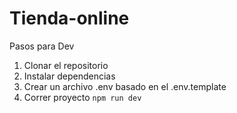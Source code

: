 # Tienda-online

Pasos para Dev

1. Clonar el repositorio
2. Instalar dependencias
3. Crear un archivo .env basado en el .env.template
4. Correr proyecto `npm run dev`
